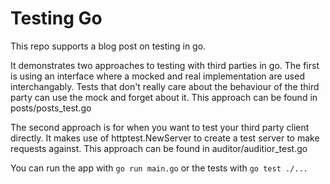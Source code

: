 # Testing Go

This repo supports a blog post on testing in go.

It demonstrates two approaches to testing with third parties in go. The first is
using an interface where a mocked and real implementation are used
interchangably. Tests that don't really care about the behaviour of the third
party can use the mock and forget about it. This approach can be found in
posts/posts_test.go

The second approach is for when you want to test your third party client
directly. It makes use of httptest.NewServer to create a test server to make
requests against. This approach can be found in auditor/auditior_test.go

You can run the app with `go run main.go` or the tests with `go test ./...`
